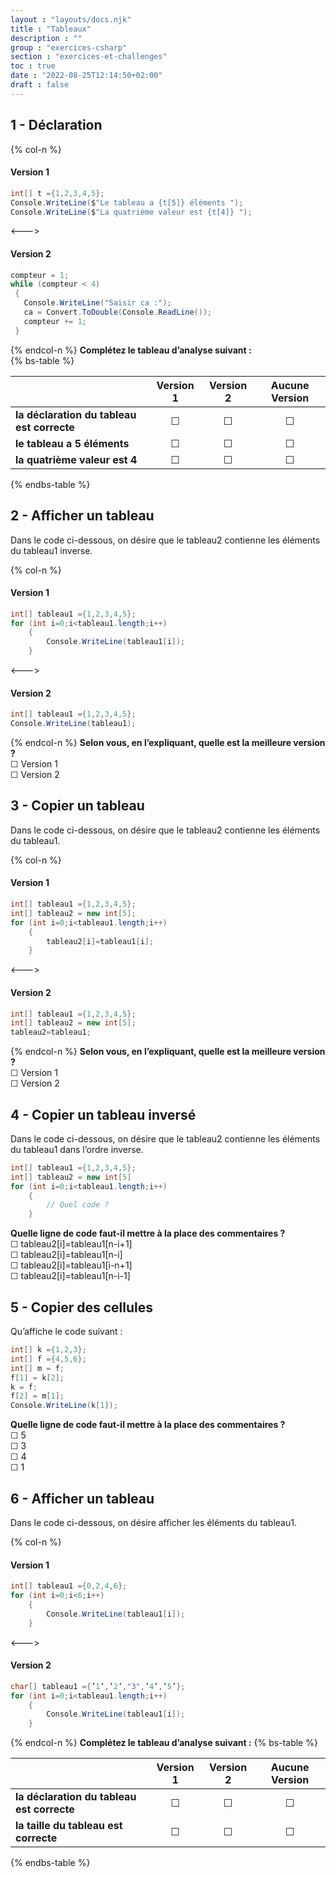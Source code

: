 ```yaml
---
layout : "layouts/docs.njk"
title : "Tableaux"
description : ""
group : "exercices-csharp"
section : "exercices-et-challenges"
toc : true
date : "2022-08-25T12:14:50+02:00"
draft : false
---
```

## 1 - Déclaration
{% col-n %}
#### Version 1

```csharp
int[] t ={1,2,3,4,5};
Console.WriteLine($"Le tableau a {t[5]} éléments ");
Console.WriteLine($"La quatrième valeur est {t[4]} ");
```
<--->
#### Version 2
```csharp
compteur = 1;
while (compteur < 4)
 {
   Console.WriteLine("Saisir ca :");
   ca = Convert.ToDouble(Console.ReadLine());
   compteur += 1;
 }
```
{% endcol-n %}
**Complétez le tableau d’analyse suivant :**  
{% bs-table %}

|                                            | **Version 1** | **Version 2** | **Aucune Version** |
|--------------------------------------------|:-------------:|:-------------:|:------------------:|
| **la déclaration du tableau est correcte** |       ☐       |       ☐       |         ☐          |
| **le tableau a 5 éléments**                |       ☐       |       ☐       |         ☐          |
| **la quatrième valeur est 4**              |       ☐       |       ☐       |         ☐          |
{% endbs-table %}
## 2 - Afficher un tableau
Dans le code ci-dessous, on désire que le tableau2 contienne les éléments du tableau1 inverse.

{% col-n %}
#### Version 1

```csharp
int[] tableau1 ={1,2,3,4,5};
for (int i=0;i<tableau1.length;i++)
    {
        Console.WriteLine(tableau1[i]);
    }
```
<--->
#### Version 2
```csharp
int[] tableau1 ={1,2,3,4,5};
Console.WriteLine(tableau1);
```
{% endcol-n %}
**Selon vous, en l’expliquant, quelle est la meilleure version ?**  
☐ Version 1  
☐ Version 2
## 3 - Copier un tableau
Dans le code ci-dessous, on désire que le tableau2 contienne les éléments du tableau1.

{% col-n %}
#### Version 1

```csharp
int[] tableau1 ={1,2,3,4,5};
int[] tableau2 = new int[5];
for (int i=0;i<tableau1.length;i++)
    {
        tableau2[i]=tableau1[i];
    }
```
<--->
#### Version 2
```csharp
int[] tableau1 ={1,2,3,4,5};
int[] tableau2 = new int[5];
tableau2=tableau1;
```
{% endcol-n %}
**Selon vous, en l’expliquant, quelle est la meilleure version ?**  
☐ Version 1  
☐ Version 2
## 4 - Copier un tableau inversé
Dans le code ci-dessous, on désire que le tableau2 contienne les éléments du tableau1 dans l’ordre inverse.
```csharp
int[] tableau1 ={1,2,3,4,5};
int[] tableau2 = new int[5]
for (int i=0;i<tableau1.length;i++)
    {
        // Quel code ?
    }
```
**Quelle ligne de code faut-il mettre à la place des commentaires ?**  
☐ tableau2[i]=tableau1[n-i+1]  
☐ tableau2[i]=tableau1[n-i]  
☐ tableau2[i]=tableau1[i-n+1]  
☐ tableau2[i]=tableau1[n-i-1]
## 5 - Copier des cellules
Qu’affiche le code suivant :
```csharp
int[] k ={1,2,3};
int[] f ={4,5,6};
int[] m = f;
f[1] = k[2];
k = f;
f[2] = m[1];
Console.WriteLine(k[1]);
```
**Quelle ligne de code faut-il mettre à la place des commentaires ?**  
☐ 5  
☐ 3  
☐ 4  
☐ 1
## 6 - Afficher un tableau
Dans le code ci-dessous, on désire afficher les éléments du tableau1.

{% col-n %}
#### Version 1

```csharp
int[] tableau1 ={0,2,4,6};
for (int i=0;i<6;i++)
    {
        Console.WriteLine(tableau1[i]);
    }
```
<--->
#### Version 2
```csharp
char[] tableau1 ={’1’,’2’,"3",’4’,’5’};
for (int i=0;i<tableau1.length;i++)
    {
        Console.WriteLine(tableau1[i]);
    }
```
{% endcol-n %}
**Complétez le tableau d’analyse suivant :**
{% bs-table %}

|                                            | **Version 1** | **Version 2** | **Aucune Version** |
|--------------------------------------------|:-------------:|:-------------:|:------------------:|
| **la déclaration du tableau est correcte** |       ☐       |       ☐       |         ☐          | 
| **la taille du tableau est correcte**      |       ☐       |       ☐       |         ☐          |
{% endbs-table %}
